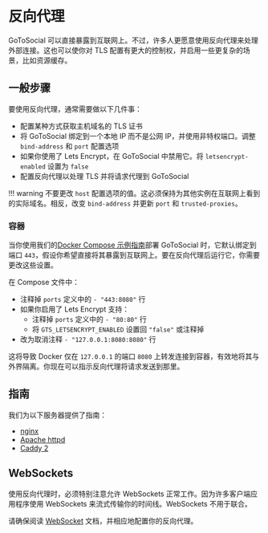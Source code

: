 # 反向代理

GoToSocial 可以直接暴露到互联网上。不过，许多人更愿意使用反向代理来处理外部连接。这也可以使你对 TLS 配置有更大的控制权，并启用一些更复杂的场景，比如资源缓存。

## 一般步骤

要使用反向代理，通常需要做以下几件事：

* 配置某种方式获取主机域名的 TLS 证书
* 将 GoToSocial 绑定到一个本地 IP 而不是公网 IP，并使用非特权端口。调整 `bind-address` 和 `port` 配置选项
* 如果你使用了 Lets Encrypt，在 GoToSocial 中禁用它。将 `letsencrypt-enabled` 设置为 `false`
* 配置反向代理以处理 TLS 并将请求代理到 GoToSocial

!!! warning
    不要更改 `host` 配置选项的值。这必须保持为其他实例在互联网上看到的实际域名。相反，改变 `bind-address` 并更新 `port` 和 `trusted-proxies`。

### 容器

当你使用我们的[Docker Compose 示例指南](../installation/container.md)部署 GoToSocial 时，它默认绑定到端口 `443`，假设你希望直接将其暴露到互联网上。要在反向代理后运行它，你需要更改这些设置。

在 Compose 文件中：

* 注释掉 `ports` 定义中的 `- "443:8080"` 行
* 如果你启用了 Lets Encrypt 支持：
  * 注释掉 `ports` 定义中的 `- "80:80"` 行
  * 将 `GTS_LETSENCRYPT_ENABLED` 设置回 `"false"` 或注释掉
* 改为取消注释 `- "127.0.0.1:8080:8080"` 行

这将导致 Docker 仅在 `127.0.0.1` 的端口 `8080` 上转发连接到容器，有效地将其与外界隔离。你现在可以指示反向代理将请求发送到那里。

## 指南

我们为以下服务器提供了指南：

* [nginx](nginx.md)
* [Apache httpd](apache-httpd.md)
* [Caddy 2](caddy.md)

## WebSockets

使用反向代理时，必须特别注意允许 WebSockets 正常工作。因为许多客户端应用程序使用 WebSockets 来流式传输你的时间线。WebSockets 不用于联合。

请确保阅读 [WebSocket](websocket.md) 文档，并相应地配置你的反向代理。
